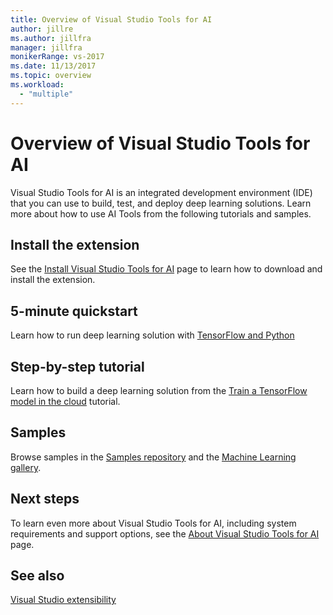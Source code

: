 ```yaml
---
title: Overview of Visual Studio Tools for AI
author: jillre
ms.author: jillfra
manager: jillfra
monikerRange: vs-2017
ms.date: 11/13/2017
ms.topic: overview
ms.workload:
  - "multiple"
---
```

# Overview of Visual Studio Tools for AI

Visual Studio Tools for AI is an integrated development environment (IDE) that you can use to build, test, and deploy deep learning solutions. Learn more about how to use AI Tools from the following tutorials and samples.

## Install the extension

See the [Install Visual Studio Tools for AI](installation.md) page to learn how to download and install the extension.

## 5-minute quickstart 

Learn how to run deep learning solution with [TensorFlow and Python](tensorflow-local.md)

## Step-by-step tutorial

Learn how to build a deep learning solution from the [Train a TensorFlow model in the cloud](tensorflow-vm.md) tutorial.

## Samples

Browse samples in the [Samples repository](https://github.com/Microsoft/samples-for-ai) and the [Machine Learning gallery](https://gallery.cortanaintelligence.com/projects).

## Next steps

To learn even more about Visual Studio Tools for AI, including system requirements and support options, see the [About Visual Studio Tools for AI](about-ai-tools.md) page.

## See also
[Visual Studio extensibility](/visualstudio/extensibility/?view=vs-2017)